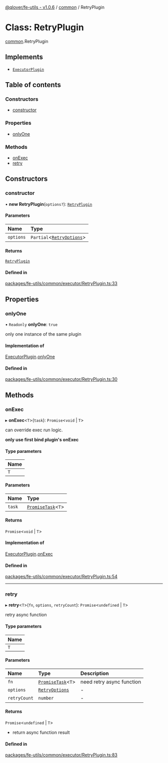 [@qlover/fe-utils - v1.0.6](../README.md) / [common](../modules/common.md) / RetryPlugin

# Class: RetryPlugin

[common](../modules/common.md).RetryPlugin

## Implements

- [`ExecutorPlugin`](common.ExecutorPlugin.md)

## Table of contents

### Constructors

- [constructor](common.RetryPlugin.md#constructor)

### Properties

- [onlyOne](common.RetryPlugin.md#onlyone)

### Methods

- [onExec](common.RetryPlugin.md#onexec)
- [retry](common.RetryPlugin.md#retry)

## Constructors

### constructor

• **new RetryPlugin**(`options?`): [`RetryPlugin`](common.RetryPlugin.md)

#### Parameters

| Name | Type |
| :------ | :------ |
| `options` | `Partial`\<[`RetryOptions`](../interfaces/common.RetryOptions.md)\> |

#### Returns

[`RetryPlugin`](common.RetryPlugin.md)

#### Defined in

[packages/fe-utils/common/executor/RetryPlugin.ts:33](https://github.com/qlover/fe-base/blob/faa67aa70311a79a9a2b1bd71dd2d4a96758d762/packages/fe-utils/common/executor/RetryPlugin.ts#L33)

## Properties

### onlyOne

• `Readonly` **onlyOne**: ``true``

only one instance of the same plugin

#### Implementation of

[ExecutorPlugin](common.ExecutorPlugin.md).[onlyOne](common.ExecutorPlugin.md#onlyone)

#### Defined in

[packages/fe-utils/common/executor/RetryPlugin.ts:30](https://github.com/qlover/fe-base/blob/faa67aa70311a79a9a2b1bd71dd2d4a96758d762/packages/fe-utils/common/executor/RetryPlugin.ts#L30)

## Methods

### onExec

▸ **onExec**\<`T`\>(`task`): `Promise`\<`void` \| `T`\>

can override exec run logic.

**only use first bind plugin's onExec**

#### Type parameters

| Name |
| :------ |
| `T` |

#### Parameters

| Name | Type |
| :------ | :------ |
| `task` | [`PromiseTask`](../modules/common.md#promisetask)\<`T`\> |

#### Returns

`Promise`\<`void` \| `T`\>

#### Implementation of

[ExecutorPlugin](common.ExecutorPlugin.md).[onExec](common.ExecutorPlugin.md#onexec)

#### Defined in

[packages/fe-utils/common/executor/RetryPlugin.ts:54](https://github.com/qlover/fe-base/blob/faa67aa70311a79a9a2b1bd71dd2d4a96758d762/packages/fe-utils/common/executor/RetryPlugin.ts#L54)

___

### retry

▸ **retry**\<`T`\>(`fn`, `options`, `retryCount`): `Promise`\<`undefined` \| `T`\>

retry async function

#### Type parameters

| Name |
| :------ |
| `T` |

#### Parameters

| Name | Type | Description |
| :------ | :------ | :------ |
| `fn` | [`PromiseTask`](../modules/common.md#promisetask)\<`T`\> | need retry async function |
| `options` | [`RetryOptions`](../interfaces/common.RetryOptions.md) | - |
| `retryCount` | `number` | - |

#### Returns

`Promise`\<`undefined` \| `T`\>

- return async function result

#### Defined in

[packages/fe-utils/common/executor/RetryPlugin.ts:83](https://github.com/qlover/fe-base/blob/faa67aa70311a79a9a2b1bd71dd2d4a96758d762/packages/fe-utils/common/executor/RetryPlugin.ts#L83)
